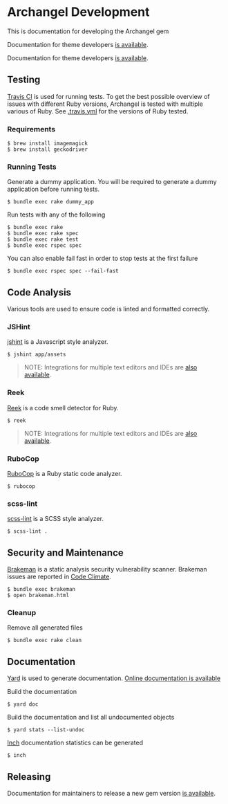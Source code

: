 # Archangel Development

This is documentation for developing the Archangel gem

Documentation for theme developers [is available](https://github.com/archangel/archangel/blob/master/docs/Theme/Developers.md).

Documentation for theme developers [is available](https://github.com/archangel/archangel/blob/master/docs/Extension/Developers.md).

## Testing

[Travis CI](https://travis-ci.org/) is used for running tests. To get the best possible overview of issues with different Ruby versions, Archangel is tested with multiple various of Ruby. See [.travis.yml](https://github.com/archangel/archangel/blob/master/.travis.yml) for the versions of Ruby tested.

### Requirements

```
$ brew install imagemagick
$ brew install geckodriver
```

### Running Tests

Generate a dummy application. You will be required to generate a dummy application before running tests.

```
$ bundle exec rake dummy_app
```

Run tests with any of the following

```
$ bundle exec rake
$ bundle exec rake spec
$ bundle exec rake test
$ bundle exec rspec spec
```

You can also enable fail fast in order to stop tests at the first failure

```
$ bundle exec rspec spec --fail-fast
```

## Code Analysis

Various tools are used to ensure code is linted and formatted correctly.

### JSHint

[jshint](https://github.com/jshint/jshint) is a Javascript style analyzer.

```
$ jshint app/assets
```

> NOTE: Integrations for multiple text editors and IDEs are [also available](http://jshint.com/install/).

### Reek

[Reek](https://github.com/troessner/reek) is a code smell detector for Ruby.

```
$ reek
```

> NOTE: Integrations for multiple text editors and IDEs are [also available](https://github.com/troessner/reek#editor-integrations).

### RuboCop

[RuboCop](https://github.com/bbatsov/rubocop) is a Ruby static code analyzer.

```
$ rubocop
```

### scss-lint

[scss-lint](https://github.com/brigade/scss-lint) is a SCSS style analyzer.

```
$ scss-lint .
```

## Security and Maintenance

[Brakeman](https://github.com/presidentbeef/brakeman) is a static analysis security vulnerability scanner. Brakeman issues are reported in [Code Climate](https://codeclimate.com/).

```
$ bundle exec brakeman
$ open brakeman.html
```

### Cleanup

Remove all generated files

```
$ bundle exec rake clean
```

## Documentation

[Yard](https://github.com/lsegal/yard) is used to generate documentation. [Online documentation is available](http://www.rubydoc.info/github/archangel/archangel/master)

Build the documentation

```
$ yard doc
```

Build the documentation and list all undocumented objects

```
$ yard stats --list-undoc
```

[Inch](https://inch-ci.org/) documentation statistics can be generated

```
$ inch
```

## Releasing

Documentation for maintainers to release a new gem version [is available](https://github.com/archangel/archangel/blob/master/docs/Release.md).
